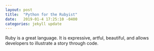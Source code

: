 ```yaml
---
layout: post
title:  "Python for the Rubyist"
date:   2019-01-4 17:25:10 -0400
categories: jekyll update
---
```


Ruby is a great language. It is expressive, artful, beautiful, and allows developers to illustrate a story through code.
